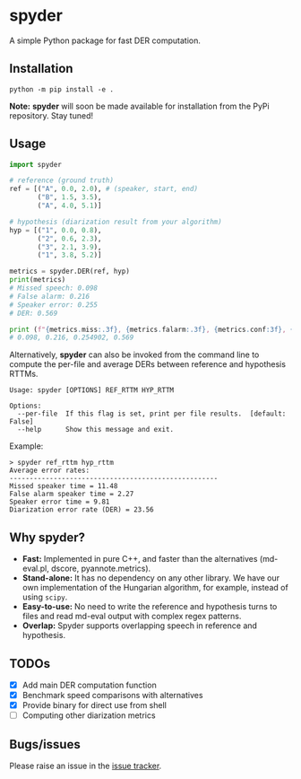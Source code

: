 # spyder

A simple Python package for fast DER computation.

## Installation

```shell
python -m pip install -e .
```

**Note:** **spyder** will soon be made available for installation from the PyPi repository. Stay tuned!

## Usage

```python
import spyder

# reference (ground truth)
ref = [("A", 0.0, 2.0), # (speaker, start, end)
       ("B", 1.5, 3.5),
       ("A", 4.0, 5.1)]

# hypothesis (diarization result from your algorithm)
hyp = [("1", 0.0, 0.8),
       ("2", 0.6, 2.3),
       ("3", 2.1, 3.9),
       ("1", 3.8, 5.2)]

metrics = spyder.DER(ref, hyp)
print(metrics)
# Missed speech: 0.098 
# False alarm: 0.216 
# Speaker error: 0.255 
# DER: 0.569

print (f"{metrics.miss:.3f}, {metrics.falarm:.3f}, {metrics.conf:3f}, {metrics.der:.3f}")
# 0.098, 0.216, 0.254902, 0.569
```

Alternatively, __spyder__ can also be invoked from the command line to compute the per-file
and average DERs between reference and hypothesis RTTMs.

```shell
Usage: spyder [OPTIONS] REF_RTTM HYP_RTTM

Options:
  --per-file  If this flag is set, print per file results.  [default: False]
  --help      Show this message and exit.
```

Example:

```shell
> spyder ref_rttm hyp_rttm
Average error rates:
----------------------------------------------------
Missed speaker time = 11.48
False alarm speaker time = 2.27
Speaker error time = 9.81
Diarization error rate (DER) = 23.56
```

## Why spyder?

* __Fast:__ Implemented in pure C++, and faster than the alternatives (md-eval.pl,
dscore, pyannote.metrics).
* __Stand-alone:__ It has no dependency on any other library. We have our own 
implementation of the Hungarian algorithm, for example, instead of using `scipy`.
* __Easy-to-use:__ No need to write the reference and hypothesis turns to files and
read md-eval output with complex regex patterns.
* __Overlap:__ Spyder supports overlapping speech in reference and hypothesis.

## TODOs

 - [x] Add main DER computation function
 - [x] Benchmark speed comparisons with alternatives
 - [x] Provide binary for direct use from shell
 - [ ] Computing other diarization metrics

## Bugs/issues

Please raise an issue in the [issue tracker](https://github.com/desh2608/spyder/issues).
